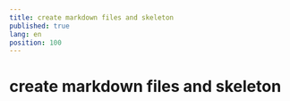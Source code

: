 ```yaml
---
title: create markdown files and skeleton
published: true
lang: en
position: 100
---
```


# create markdown files and skeleton
